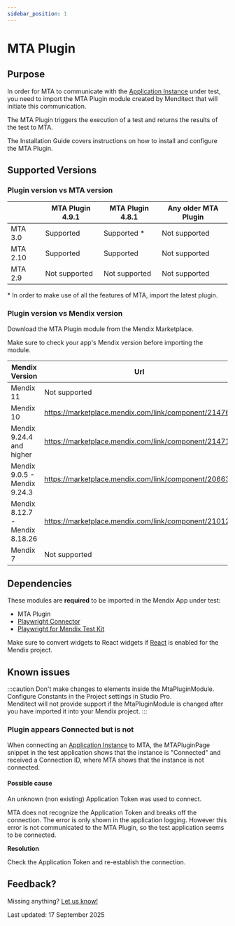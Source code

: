 ```yaml
---
sidebar_position: 1
---
```


# MTA Plugin

## Purpose

In order for MTA to communicate with the [Application Instance](../mta/application-instance) under test, you need to import the MTA Plugin module created by Menditect that will initiate this communication. 

The MTA Plugin triggers the execution of a test and returns the results of the test to MTA.

The Installation Guide covers instructions on how to install and configure the MTA Plugin.

## Supported Versions

### Plugin version vs MTA version

|          | MTA Plugin 4.9.1 | MTA Plugin 4.8.1 | Any older MTA Plugin |
| -------- | ---------------- | ---------------- | -------------------- |
| MTA 3.0  | Supported        | Supported *      | Not supported        |
| MTA 2.10 | Supported        | Supported        | Not supported        |
| MTA 2.9  | Not supported    | Not supported    | Not supported        |

\* In order to make use of all the features of MTA, import the latest plugin.
 

### Plugin version vs Mendix version

Download the MTA Plugin module from the Mendix Marketplace. 

Make sure to check your app's Mendix version before importing the module. 

| Mendix Version                 | Url                                                  |
| ------------------------------ | ---------------------------------------------------- |
| Mendix 11                      | Not supported                                        |
| Mendix 10                      | https://marketplace.mendix.com/link/component/214764 |
| Mendix 9.24.4 and higher       | https://marketplace.mendix.com/link/component/214717 |
| Mendix 9.0.5 - Mendix 9.24.3   | https://marketplace.mendix.com/link/component/206637 |
| Mendix 8.12.7 - Mendix 8.18.26 | https://marketplace.mendix.com/link/component/210123 |
| Mendix 7                       | Not supported                                        |



## Dependencies

These modules are **required** to be imported in the Mendix App under test:
- MTA Plugin
- [Playwright Connector](playwright-connector)
- [Playwright for Mendix Test Kit](playwright-testkit)


Make sure to convert widgets to React widgets if [React](https://docs.mendix.com/refguide/mendix-client/react/) is enabled for the Mendix project.

## Known issues


:::caution
Don't make changes to elements inside the MtaPluginModule. Configure Constants in the Project settings in Studio Pro.<br/>Menditect will not provide support if the MtaPluginModule is changed after you have imported it into your Mendix project.
:::

### Plugin appears Connected but is not

When connecting an [Application Instance](../mta/application-instance) to MTA, the MTAPluginPage snippet in the test application shows that the instance is "Connected" and received a Connection ID, where MTA shows that the instance is not connected.

#### Possible cause

An unknown (non existing) Application Token was used to connect.

MTA does not recognize the Application Token and breaks off the connection. The error is only shown in the application logging. However this error is not communicated to the MTA Plugin, so the test application seems to be connected. 

**Resolution**

Check the Application Token and re-establish the connection.

## Feedback?
Missing anything? [Let us know!](mailto:support@menditect.com)

Last updated: 17 September 2025